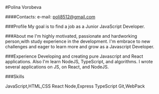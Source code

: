 #Polina Vorobeva

####Contacts: e-mail: poli8512@gmail.com

###Profile My goal is to find a job as a Junior JavaScript Developer.

###About me I'm highly motivated, passionate and hardworking person,with study experience in the development. I'm embrace to new challenges and eager to learn more and grow as a Javascript Developer.

###Experience Developing and creating pure Javascript and React applications. Also I'm learn NodeJS, TypeScript, and algorithms. I wrote several applications on JS, on React, and NodeJS.

###Skills

JavaScript,HTML,CSS
React Node,Express
TypeScript Git,WebPack
